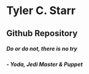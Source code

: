 # Tyler C. Starr
## Github Repository

##### Do or do not, there is no try
##### - Yoda, Jedi Master & Puppet
